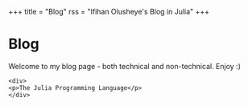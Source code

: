 +++
title = "Blog"
rss = "Ifihan Olusheye's Blog in Julia"
+++

# Blog

Welcome to my blog page - both technical and non-technical. Enjoy :)

~~~
<div>
<p>The Julia Programming Language</p>
</div>
~~~
